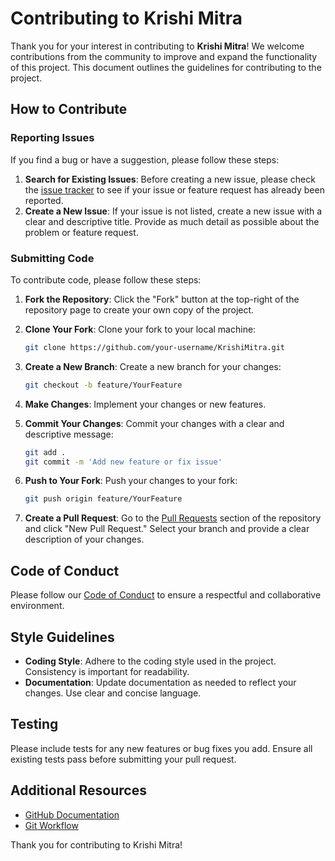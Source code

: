 # Contributing to Krishi Mitra

Thank you for your interest in contributing to **Krishi Mitra**! We welcome contributions from the community to improve and expand the functionality of this project. This document outlines the guidelines for contributing to the project.

## How to Contribute

### Reporting Issues

If you find a bug or have a suggestion, please follow these steps:

1. **Search for Existing Issues**: Before creating a new issue, please check the [issue tracker](https://github.com/Pushparaj13811/KrishiMitra/issues) to see if your issue or feature request has already been reported.
2. **Create a New Issue**: If your issue is not listed, create a new issue with a clear and descriptive title. Provide as much detail as possible about the problem or feature request.

### Submitting Code

To contribute code, please follow these steps:

1. **Fork the Repository**: Click the "Fork" button at the top-right of the repository page to create your own copy of the project.

2. **Clone Your Fork**: Clone your fork to your local machine:
    ```bash
    git clone https://github.com/your-username/KrishiMitra.git
    ```

3. **Create a New Branch**: Create a new branch for your changes:
    ```bash
    git checkout -b feature/YourFeature
    ```

4. **Make Changes**: Implement your changes or new features.

5. **Commit Your Changes**: Commit your changes with a clear and descriptive message:
    ```bash
    git add .
    git commit -m 'Add new feature or fix issue'
    ```

6. **Push to Your Fork**: Push your changes to your fork:
    ```bash
    git push origin feature/YourFeature
    ```

7. **Create a Pull Request**: Go to the [Pull Requests](https://github.com/Pushparaj13811/KrishiMitra/pulls) section of the repository and click "New Pull Request." Select your branch and provide a clear description of your changes.

## Code of Conduct

Please follow our [Code of Conduct](CODE_OF_CONDUCT.md) to ensure a respectful and collaborative environment.

## Style Guidelines

- **Coding Style**: Adhere to the coding style used in the project. Consistency is important for readability.
- **Documentation**: Update documentation as needed to reflect your changes. Use clear and concise language.

## Testing

Please include tests for any new features or bug fixes you add. Ensure all existing tests pass before submitting your pull request.

## Additional Resources

- [GitHub Documentation](https://docs.github.com/en/github)
- [Git Workflow](https://www.atlassian.com/git/tutorials/comparing-workflows)

Thank you for contributing to Krishi Mitra!


